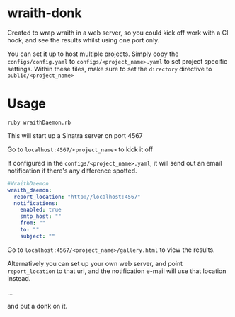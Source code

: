 wraith-donk
============

Created to wrap wraith in a web server, so you could kick off work with a CI hook, and see the results whilst using one port only.

You can set it up to host multiple projects.
Simply copy the ```configs/config.yaml``` to ```configs/<project_name>.yaml``` to set project specific settings.
Within these files, make sure to set the ```directory``` directive to ```public/<project_name>```


Usage
=====

```ruby wraithDaemon.rb```

This will start up a Sinatra server on port 4567

Go to ```localhost:4567/<project_name>``` to kick it off

If configured in the ```configs/<project_name>.yaml```, it will send out an email notification if there's any difference spotted.

```yaml
#WraithDaemon
wraith_daemon:
  report_location: "http://localhost:4567"
  notifications:
    enabled: true
    smtp_host: ""
    from: ""
    to: ""
    subject: ""
```

Go to ```localhost:4567/<project_name>/gallery.html``` to view the results.

Alternatively you can set up your own web server, and point ```report_location``` to that url, and the notification e-mail will use that location instead.

...

and put a donk on it.
